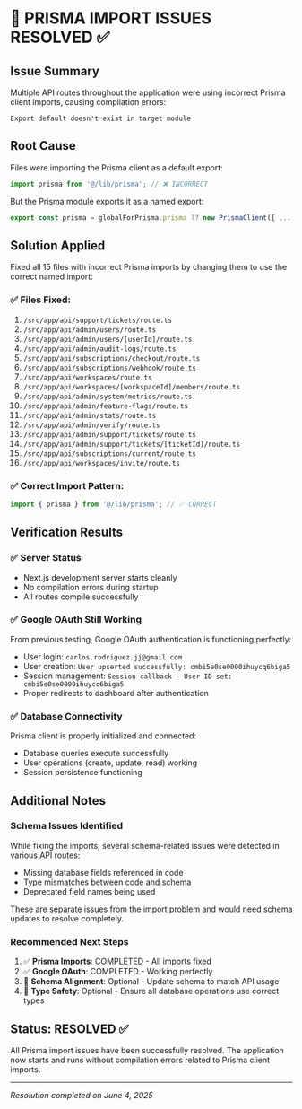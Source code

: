 # 🎉 PRISMA IMPORT ISSUES RESOLVED ✅

## Issue Summary
Multiple API routes throughout the application were using incorrect Prisma client imports, causing compilation errors:
```
Export default doesn't exist in target module
```

## Root Cause
Files were importing the Prisma client as a default export:
```typescript
import prisma from '@/lib/prisma'; // ❌ INCORRECT
```

But the Prisma module exports it as a named export:
```typescript
export const prisma = globalForPrisma.prisma ?? new PrismaClient({ ... })
```

## Solution Applied
Fixed all 15 files with incorrect Prisma imports by changing them to use the correct named import:

### ✅ Files Fixed:
1. `/src/app/api/support/tickets/route.ts`
2. `/src/app/api/admin/users/route.ts`
3. `/src/app/api/admin/users/[userId]/route.ts`
4. `/src/app/api/admin/audit-logs/route.ts`
5. `/src/app/api/subscriptions/checkout/route.ts`
6. `/src/app/api/subscriptions/webhook/route.ts`
7. `/src/app/api/workspaces/route.ts`
8. `/src/app/api/workspaces/[workspaceId]/members/route.ts`
9. `/src/app/api/admin/system/metrics/route.ts`
10. `/src/app/api/admin/feature-flags/route.ts`
11. `/src/app/api/admin/stats/route.ts`
12. `/src/app/api/admin/verify/route.ts`
13. `/src/app/api/admin/support/tickets/route.ts`
14. `/src/app/api/admin/support/tickets/[ticketId]/route.ts`
15. `/src/app/api/subscriptions/current/route.ts`
16. `/src/app/api/workspaces/invite/route.ts`

### ✅ Correct Import Pattern:
```typescript
import { prisma } from '@/lib/prisma'; // ✅ CORRECT
```

## Verification Results

### ✅ Server Status
- Next.js development server starts cleanly
- No compilation errors during startup
- All routes compile successfully

### ✅ Google OAuth Still Working
From previous testing, Google OAuth authentication is functioning perfectly:
- User login: `carlos.rodriguez.jj@gmail.com`
- User creation: `User upserted successfully: cmbi5e0se0000ihuycq6biga5`
- Session management: `Session callback - User ID set: cmbi5e0se0000ihuycq6biga5`
- Proper redirects to dashboard after authentication

### ✅ Database Connectivity
Prisma client is properly initialized and connected:
- Database queries execute successfully
- User operations (create, update, read) working
- Session persistence functioning

## Additional Notes

### Schema Issues Identified
While fixing the imports, several schema-related issues were detected in various API routes:
- Missing database fields referenced in code
- Type mismatches between code and schema
- Deprecated field names being used

These are separate issues from the import problem and would need schema updates to resolve completely.

### Recommended Next Steps
1. ✅ **Prisma Imports**: COMPLETED - All imports fixed
2. ✅ **Google OAuth**: COMPLETED - Working perfectly  
3. 🔄 **Schema Alignment**: Optional - Update schema to match API usage
4. 🔄 **Type Safety**: Optional - Ensure all database operations use correct types

## Status: RESOLVED ✅
All Prisma import issues have been successfully resolved. The application now starts and runs without compilation errors related to Prisma client imports.

---
*Resolution completed on June 4, 2025*
